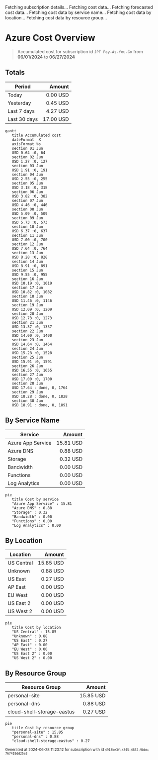 Fetching subscription details...
Fetching cost data...
Fetching forecasted cost data...
Fetching cost data by service name...
Fetching cost data by location...
Fetching cost data by resource group...
# Azure Cost Overview

> Accumulated cost for subscription id `JPF Pay-As-You-Go` from **06/01/2024** to **06/27/2024**

## Totals

|Period|Amount|
|---|---:|
|Today|0.00 USD|
|Yesterday|0.45 USD|
|Last 7 days|4.27 USD|
|Last 30 days|17.00 USD|

```mermaid
gantt
   title Accumulated cost
   dateFormat  X
   axisFormat %s
   section 01 Jun
   USD 0.64 :0, 64
   section 02 Jun
   USD 1.27 :0, 127
   section 03 Jun
   USD 1.91 :0, 191
   section 04 Jun
   USD 2.55 :0, 255
   section 05 Jun
   USD 3.18 :0, 318
   section 06 Jun
   USD 3.82 :0, 382
   section 07 Jun
   USD 4.46 :0, 446
   section 08 Jun
   USD 5.09 :0, 509
   section 09 Jun
   USD 5.73 :0, 573
   section 10 Jun
   USD 6.37 :0, 637
   section 11 Jun
   USD 7.00 :0, 700
   section 12 Jun
   USD 7.64 :0, 764
   section 13 Jun
   USD 8.28 :0, 828
   section 14 Jun
   USD 8.91 :0, 891
   section 15 Jun
   USD 9.55 :0, 955
   section 16 Jun
   USD 10.19 :0, 1019
   section 17 Jun
   USD 10.82 :0, 1082
   section 18 Jun
   USD 11.46 :0, 1146
   section 19 Jun
   USD 12.09 :0, 1209
   section 20 Jun
   USD 12.73 :0, 1273
   section 21 Jun
   USD 13.37 :0, 1337
   section 22 Jun
   USD 14.00 :0, 1400
   section 23 Jun
   USD 14.64 :0, 1464
   section 24 Jun
   USD 15.28 :0, 1528
   section 25 Jun
   USD 15.91 :0, 1591
   section 26 Jun
   USD 16.55 :0, 1655
   section 27 Jun
   USD 17.00 :0, 1700
   section 28 Jun
   USD 17.64 : done, 0, 1764
   section 29 Jun
   USD 18.28 : done, 0, 1828
   section 30 Jun
   USD 18.91 : done, 0, 1891
```

## By Service Name

|Service|Amount|
|---|---:|
|Azure App Service|15.81 USD|
|Azure DNS|0.88 USD|
|Storage|0.32 USD|
|Bandwidth|0.00 USD|
|Functions|0.00 USD|
|Log Analytics|0.00 USD|

```mermaid
pie
   title Cost by service
   "Azure App Service" : 15.81
   "Azure DNS" : 0.88
   "Storage" : 0.32
   "Bandwidth" : 0.00
   "Functions" : 0.00
   "Log Analytics" : 0.00
```

## By Location

|Location|Amount|
|---|---:|
|US Central|15.85 USD|
|Unknown|0.88 USD|
|US East|0.27 USD|
|AP East|0.00 USD|
|EU West|0.00 USD|
|US East 2|0.00 USD|
|US West 2|0.00 USD|

```mermaid
pie
   title Cost by location
   "US Central" : 15.85
   "Unknown" : 0.88
   "US East" : 0.27
   "AP East" : 0.00
   "EU West" : 0.00
   "US East 2" : 0.00
   "US West 2" : 0.00
```

## By Resource Group

|Resource Group|Amount|
|---|---:|
|personal-site|15.85 USD|
|personal-dns|0.88 USD|
|cloud-shell-storage-eastus|0.27 USD|

```mermaid
pie
   title Cost by resource group
   "personal-site" : 15.85
   "personal-dns" : 0.88
   "cloud-shell-storage-eastus" : 0.27
```

<sup>Generated at 2024-06-28 11:23:12 for subscription with id `4913be3f-a345-4652-9bba-767418dd25e3`</sup>
